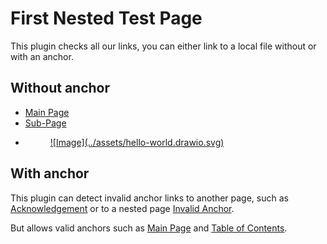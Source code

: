 # First Nested Test Page

This plugin checks all our links,
you can either link to a local file without or with an anchor.

## Without anchor

* [Main Page](../index.md)
* [Sub-Page](./page2.md)
* <figure markdown>
  <a href="../assets/hello-world.drawio.svg">
    ![Image](../assets/hello-world.drawio.svg)
  </a>
</figure>

## With anchor

This plugin can detect invalid anchor links to another page, such as
[Acknowledgement](../index.md#BAD_ANCHOR)
or to a nested page
[Invalid Anchor](./page2.md#BAD_ANCHOR).

But allows valid anchors such as
[Main Page](../index.md#mkdocs-htmlproofer-plugin) and
[Table of Contents](../index.md#table-of-contents).
